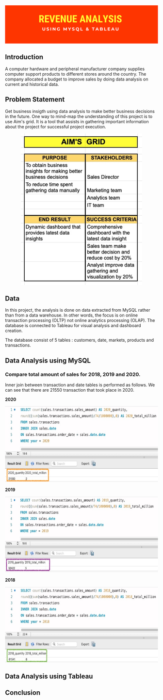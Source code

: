 ![Banner](https://github.com/Hafizah/Revenue-Analysis-using-MySQL-and-Tableau/blob/main/Pictures/Revenue_Banner.png)

## Introduction

A computer hardware and peripheral manufacturer company supplies computer support products to different stores around the country. The company allocated a budget to improve sales by doing data analysis on current and historical data. 

## Problem Statement

Get business insigth using data analysis to make better business decisions in the future. One way to mind-map the understanding of this project is to  use Aim's grid. It is a tool that assists in gathering important information about the project for successful project execution.

<p align="center">
  <img width="400" height="500" src="https://github.com/Hafizah/Revenue-Analysis-using-MySQL-and-Tableau/blob/main/Aim's%20Grid.jpg">
</p>

## Data 

In this project, the analysis is done on data extracted from MySQL rather than from a data warehouse. In other words, the focus is on online transaction processing (OLTP) not online analytics processing (OLAP). The database is connected to Tableau for visual analysis and dashboard creation.

The database consist of 5 tables : customers, date, markets, products and transactions.

## Data Analysis using MySQL

### Compare total amount of sales for 2018, 2019 and 2020.
Inner join between transaction and date tables is performed as follows. We can see that there are 21550 transaction that took place in 2020.

**2020**

<p align="center">
  <img width="600" height="250" src="https://github.com/Hafizah/Revenue-Analysis-using-MySQL-and-Tableau/blob/main/Pictures/Inner_join%202020.jpg">
</p>

**2019**

<p align="center">
  <img width="600" height="250" src="https://github.com/Hafizah/Revenue-Analysis-using-MySQL-and-Tableau/blob/main/Pictures/Inner_join%202019.jpg">
</p>

**2018**

<p align="center">
  <img width="600" height="250" src="https://github.com/Hafizah/Revenue-Analysis-using-MySQL-and-Tableau/blob/main/Pictures/Inner_join%202018.jpg">
</p>

## Data Analysis using Tableau

## Conclusion



